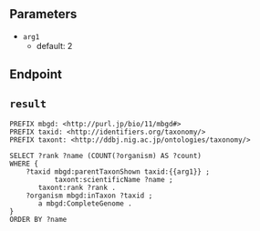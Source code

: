 # 

## Parameters
* `arg1`
  * default: 2

## Endpoint


## `result`

```sparql
PREFIX mbgd: <http://purl.jp/bio/11/mbgd#>
PREFIX taxid: <http://identifiers.org/taxonomy/>
PREFIX taxont: <http://ddbj.nig.ac.jp/ontologies/taxonomy/>

SELECT ?rank ?name (COUNT(?organism) AS ?count)
WHERE {
    ?taxid mbgd:parentTaxonShown taxid:{{arg1}} ;
           taxont:scientificName ?name ;
	   taxont:rank ?rank .
    ?organism mbgd:inTaxon ?taxid ;
	   a mbgd:CompleteGenome .   
}
ORDER BY ?name


```
